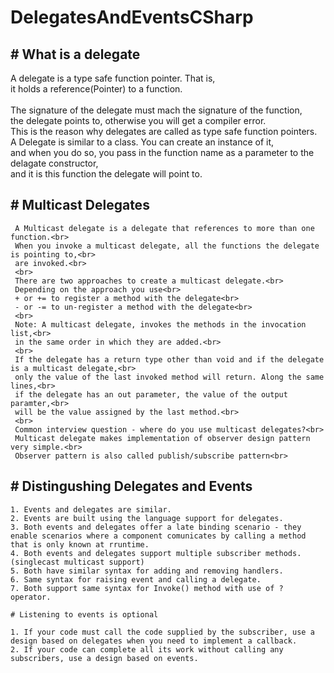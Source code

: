 <h1> DelegatesAndEventsCSharp </h1>

  <h2>  # What is a delegate </h2>
  <p> 
     A delegate is a type safe function pointer. That is,<br> 
     it holds a reference(Pointer) to a function.<br> 
    <br> 
     The signature of the delegate must mach the signature of the function,<br> 
     the delegate points to, otherwise you will get a compiler error.<br> 
     This is the reason why delegates are called as type safe function pointers.<br> 
     A Delegate is similar to a class. You can create an instance of it,<br> 
     and when you do so, you pass in the function name as a parameter to the delagate constructor,<br> 
     and it is this function the delegate will point to.<br> 
    </p>

  <h2>  # Multicast Delegates </h2>
     
     A Multicast delegate is a delegate that references to more than one function.<br>
     When you invoke a multicast delegate, all the functions the delegate is pointing to,<br>
     are invoked.<br>
     <br>
     There are two approaches to create a multicast delegate.<br>
     Depending on the approach you use<br>
     + or += to register a method with the delegate<br>
     - or -= to un-register a method with the delegate<br>
     <br>
     Note: A multicast delegate, invokes the methods in the invocation list,<br>
     in the same order in which they are added.<br>
     <br>
     If the delegate has a return type other than void and if the delegate is a multicast delegate,<br>
     only the value of the last invoked method will return. Along the same lines,<br>
     if the delegate has an out parameter, the value of the output paramter,<br>
     will be the value assigned by the last method.<br>
     <br>
     Common interview question - where do you use multicast delegates?<br>
     Multicast delegate makes implementation of observer design pattern very simple.<br>
     Observer pattern is also called publish/subscribe pattern<br>

  <h2>  # Distingushing Delegates and Events </h2>
    
    1. Events and delegates are similar.
    2. Events are built using the language support for delegates.
    3. Both events and delegates offer a late binding scenario - they enable scenarios where a component comunicates by calling a method that is only known at rruntime.
    4. Both events and delegates support multiple subscriber methods.(singlecast multicast support)
    5. Both have similar syntax for adding and removing handlers.
    6. Same syntax for raising event and calling a delegate.
    7. Both support same syntax for Invoke() method with use of ? operator.

    # Listening to events is optional

    1. If your code must call the code supplied by the subscriber, use a design based on delegates when you need to implement a callback.
    2. If your code can complete all its work without calling any subscribers, use a design based on events.
    
